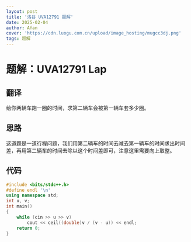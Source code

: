 ```yaml
---
layout: post
title: '洛谷 UVA12791 题解'
date: 2025-02-04
author: Afan
cover: 'https://cdn.luogu.com.cn/upload/image_hosting/mugcc3dj.png'
tags: 题解
---
```


# 题解：UVA12791 Lap

## 翻译

给你两辆车跑一圈的时间，求第二辆车会被第一辆车套多少圈。

## 思路

这道题是一道行程问题，我们用第二辆车的时间去减去第一辆车的时间求出时间差，再用第二辆车的时间去除以这个时间差即可，注意这里需要向上取整。

## 代码

```cpp
#include <bits/stdc++.h>
#define endl '\n'
using namespace std;
int u, v;
int main()
{
    while (cin >> u >> v)
        cout << ceil((double)v / (v - u)) << endl;
    return 0;
}
```
